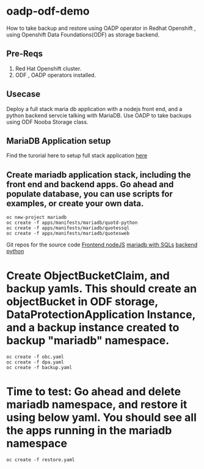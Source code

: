 # oadp-odf-demo
How to take backup and restore using OADP operator in Redhat Openshift , using Openshift Data Foundations(ODF) as storage backend.

## Pre-Reqs
1. Red Hat Openshift cluster.
2. ODF , OADP operators installed.

## Usecase
Deploy a full stack maria db application with a nodejs front end, and a python backend servcie talking with MariaDB.
Use OADP to take backups using ODF Nooba Storage class.

## MariaDB Application setup 
Find the turorial here to setup full stack application [here](https://developers.redhat.com/learning/learn:openshift:learn-kubernetes-using-developer-sandbox/resource/resources:set-your-activity-environment)

## Create mariadb application stack, including the front end and backend apps. Go ahead and populate database, you can use scripts for examples, or create your own data.
```
oc new-project mariadb
oc create -f apps/manifests/mariadb/quotd-python
oc create -f apps/manifests/mariadb/quotessql
oc create -f apps/manifests/mariadb/quotesweb
```

Git repos for the source code
[Frontend nodeJS](https://github.com/bharathi-tenneti/quotesweb.git)
[mariadb with SQLs](https://github.com/bharathi-tenneti/quotemysql.git)
[backend python](https://github.com/bharathi-tenneti/qotd-python.git)

# Create ObjectBucketClaim, and backup yamls. This should create an objectBucket in ODF storage, DataProtectionApplication Instance, and a backup instance created to backup "mariadb"  namespace.


```
oc create -f obc.yaml
oc create -f dpa.yaml
oc create -f backup.yaml
```

# Time to test: Go ahead and delete mariadb namespace, and restore it using below yaml. You should see all the apps running in the mariadb namespace
```
oc create -f restore.yaml
```

